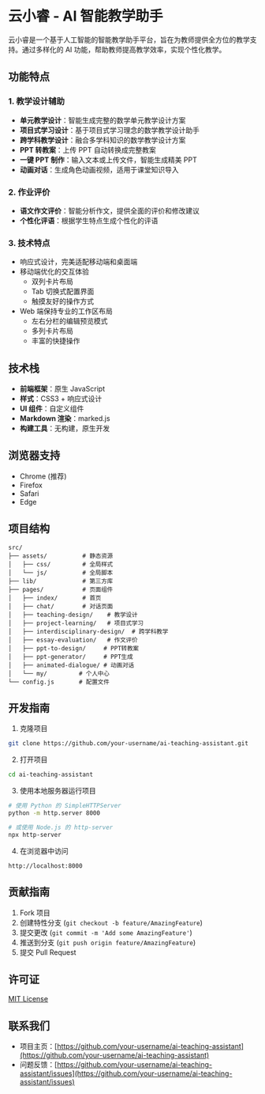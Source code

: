 # 云小睿 - AI 智能教学助手

云小睿是一个基于人工智能的智能教学助手平台，旨在为教师提供全方位的教学支持。通过多样化的 AI 功能，帮助教师提高教学效率，实现个性化教学。

## 功能特点

### 1. 教学设计辅助
- **单元教学设计**：智能生成完整的数学单元教学设计方案
- **项目式学习设计**：基于项目式学习理念的数学教学设计助手
- **跨学科教学设计**：融合多学科知识的数学教学设计方案
- **PPT 转教案**：上传 PPT 自动转换成完整教案
- **一键 PPT 制作**：输入文本或上传文件，智能生成精美 PPT
- **动画对话**：生成角色动画视频，适用于课堂知识导入

### 2. 作业评价
- **语文作文评价**：智能分析作文，提供全面的评价和修改建议
- **个性化评语**：根据学生特点生成个性化的评语

### 3. 技术特点
- 响应式设计，完美适配移动端和桌面端
- 移动端优化的交互体验
  - 双列卡片布局
  - Tab 切换式配置界面
  - 触摸友好的操作方式
- Web 端保持专业的工作区布局
  - 左右分栏的编辑预览模式
  - 多列卡片布局
  - 丰富的快捷操作

## 技术栈

- **前端框架**：原生 JavaScript
- **样式**：CSS3 + 响应式设计
- **UI 组件**：自定义组件
- **Markdown 渲染**：marked.js
- **构建工具**：无构建，原生开发

## 浏览器支持

- Chrome (推荐)
- Firefox
- Safari
- Edge

## 项目结构

```
src/
├── assets/          # 静态资源
│   ├── css/         # 全局样式
│   └── js/          # 全局脚本
├── lib/             # 第三方库
├── pages/           # 页面组件
│   ├── index/       # 首页
│   ├── chat/        # 对话页面
│   ├── teaching-design/    # 教学设计
│   ├── project-learning/   # 项目式学习
│   ├── interdisciplinary-design/  # 跨学科教学
│   ├── essay-evaluation/   # 作文评价
│   ├── ppt-to-design/     # PPT转教案
│   ├── ppt-generator/     # PPT生成
│   ├── animated-dialogue/ # 动画对话
│   └── my/         # 个人中心
└── config.js       # 配置文件
```

## 开发指南

1. 克隆项目
```bash
git clone https://github.com/your-username/ai-teaching-assistant.git
```

2. 打开项目
```bash
cd ai-teaching-assistant
```

3. 使用本地服务器运行项目
```bash
# 使用 Python 的 SimpleHTTPServer
python -m http.server 8000

# 或使用 Node.js 的 http-server
npx http-server
```

4. 在浏览器中访问
```
http://localhost:8000
```

## 贡献指南

1. Fork 项目
2. 创建特性分支 (`git checkout -b feature/AmazingFeature`)
3. 提交更改 (`git commit -m 'Add some AmazingFeature'`)
4. 推送到分支 (`git push origin feature/AmazingFeature`)
5. 提交 Pull Request

## 许可证

[MIT License](LICENSE)

## 联系我们

- 项目主页：[https://github.com/your-username/ai-teaching-assistant](https://github.com/your-username/ai-teaching-assistant)
- 问题反馈：[https://github.com/your-username/ai-teaching-assistant/issues](https://github.com/your-username/ai-teaching-assistant/issues) 